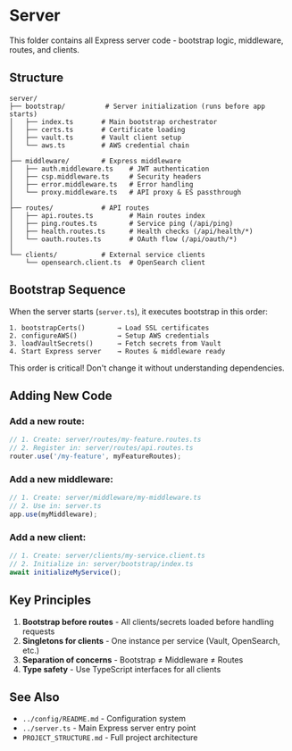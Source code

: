 # Server

This folder contains all Express server code - bootstrap logic, middleware, routes, and clients.

## Structure

```
server/
├── bootstrap/          # Server initialization (runs before app starts)
│   ├── index.ts       # Main bootstrap orchestrator
│   ├── certs.ts       # Certificate loading
│   ├── vault.ts       # Vault client setup
│   └── aws.ts         # AWS credential chain
│
├── middleware/        # Express middleware
│   ├── auth.middleware.ts    # JWT authentication
│   ├── csp.middleware.ts     # Security headers
│   ├── error.middleware.ts   # Error handling
│   └── proxy.middleware.ts   # API proxy & ES passthrough
│
├── routes/            # API routes
│   ├── api.routes.ts         # Main routes index
│   ├── ping.routes.ts        # Service ping (/api/ping)
│   ├── health.routes.ts      # Health checks (/api/health/*)
│   └── oauth.routes.ts       # OAuth flow (/api/oauth/*)
│
└── clients/           # External service clients
    └── opensearch.client.ts  # OpenSearch client
```

## Bootstrap Sequence

When the server starts (`server.ts`), it executes bootstrap in this order:

```
1. bootstrapCerts()        → Load SSL certificates
2. configureAWS()          → Setup AWS credentials
3. loadVaultSecrets()      → Fetch secrets from Vault
4. Start Express server    → Routes & middleware ready
```

This order is critical! Don't change it without understanding dependencies.

## Adding New Code

### Add a new route:
```typescript
// 1. Create: server/routes/my-feature.routes.ts
// 2. Register in: server/routes/api.routes.ts
router.use('/my-feature', myFeatureRoutes);
```

### Add a new middleware:
```typescript
// 1. Create: server/middleware/my-middleware.ts
// 2. Use in: server.ts
app.use(myMiddleware);
```

### Add a new client:
```typescript
// 1. Create: server/clients/my-service.client.ts
// 2. Initialize in: server/bootstrap/index.ts
await initializeMyService();
```

## Key Principles

1. **Bootstrap before routes** - All clients/secrets loaded before handling requests
2. **Singletons for clients** - One instance per service (Vault, OpenSearch, etc.)
3. **Separation of concerns** - Bootstrap ≠ Middleware ≠ Routes
4. **Type safety** - Use TypeScript interfaces for all clients

## See Also

- `../config/README.md` - Configuration system
- `../server.ts` - Main Express server entry point
- `PROJECT_STRUCTURE.md` - Full project architecture

